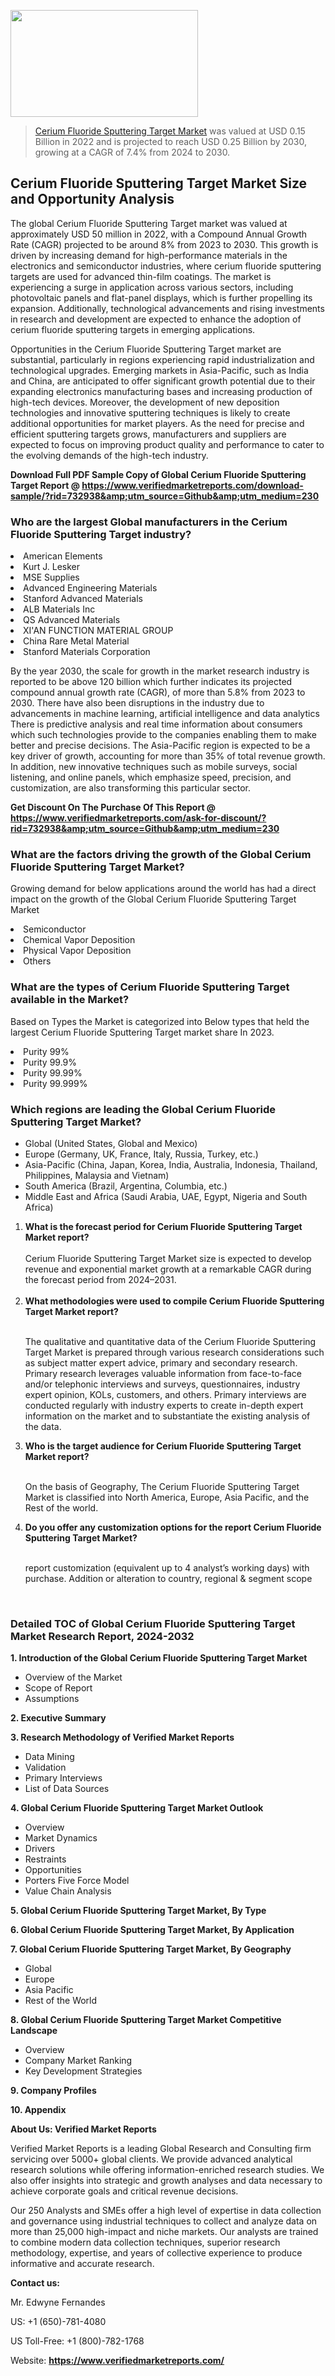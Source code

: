 <img src="https://ffe5etoiles.com/wp-content/uploads/2024/12/MST1-300x171.png" alt="" width="300" height="171" class="alignnone size-medium wp-image-20088" /><blockquote><p><p><a href="https://www.verifiedmarketreports.com/download-sample/?rid=732938&utm_source=Github&utm_medium=230" target="_blank">Cerium Fluoride Sputtering Target Market</a> was valued at USD 0.15 Billion in 2022 and is projected to reach USD 0.25 Billion by 2030, growing at a CAGR of 7.4% from 2024 to 2030.</p></blockquote><p><h2>Cerium Fluoride Sputtering Target Market Size and Opportunity Analysis</h2><p>The global Cerium Fluoride Sputtering Target market was valued at approximately USD 50 million in 2022, with a Compound Annual Growth Rate (CAGR) projected to be around 8% from 2023 to 2030. This growth is driven by increasing demand for high-performance materials in the electronics and semiconductor industries, where cerium fluoride sputtering targets are used for advanced thin-film coatings. The market is experiencing a surge in application across various sectors, including photovoltaic panels and flat-panel displays, which is further propelling its expansion. Additionally, technological advancements and rising investments in research and development are expected to enhance the adoption of cerium fluoride sputtering targets in emerging applications.</p><p>Opportunities in the Cerium Fluoride Sputtering Target market are substantial, particularly in regions experiencing rapid industrialization and technological upgrades. Emerging markets in Asia-Pacific, such as India and China, are anticipated to offer significant growth potential due to their expanding electronics manufacturing bases and increasing production of high-tech devices. Moreover, the development of new deposition technologies and innovative sputtering techniques is likely to create additional opportunities for market players. As the need for precise and efficient sputtering targets grows, manufacturers and suppliers are expected to focus on improving product quality and performance to cater to the evolving demands of the high-tech industry.</p></p><p class=""><strong>Download Full PDF Sample Copy of Global Cerium Fluoride Sputtering Target Report @ <a href="https://www.verifiedmarketreports.com/download-sample/?rid=732938&amp;utm_source=Github&amp;utm_medium=230" target="_blank">https://www.verifiedmarketreports.com/download-sample/?rid=732938&amp;utm_source=Github&amp;utm_medium=230</a></strong></p><h3 id="" class="">Who are the largest Global manufacturers in the Cerium Fluoride Sputtering Target industry?</h3><p><li>American Elements</li><li> Kurt J. Lesker</li><li> MSE Supplies</li><li> Advanced Engineering Materials</li><li> Stanford Advanced Materials</li><li> ALB Materials Inc</li><li> QS Advanced Materials</li><li> XI'AN FUNCTION MATERIAL GROUP</li><li> China Rare Metal Material</li><li> Stanford Materials Corporation</li></p><div class=""><div class="" dir="" data-message-author-role="" data-message-id="" data-message-model-slug=""><div class=""><div class=""><div class=""><div class="" dir="" data-message-author-role="" data-message-id="" data-message-model-slug=""><div class=""><div class=""><p>By the year 2030, the scale for growth in the market research industry is reported to be above 120 billion which further indicates its projected compound annual growth rate (CAGR), of more than 5.8% from 2023 to 2030. There have also been disruptions in the industry due to advancements in machine learning, artificial intelligence and data analytics There is predictive analysis and real time information about consumers which such technologies provide to the companies enabling them to make better and precise decisions. The Asia-Pacific region is expected to be a key driver of growth, accounting for more than 35% of total revenue growth. In addition, new innovative techniques such as mobile surveys, social listening, and online panels, which emphasize speed, precision, and customization, are also transforming this particular sector.</p><p><strong>Get Discount On The Purchase Of This Report @&nbsp; <a href="https://www.verifiedmarketreports.com/ask-for-discount/?rid=732938&amp;utm_source=Github&amp;utm_medium=230" target="_blank">https://www.verifiedmarketreports.com/ask-for-discount/?rid=732938&amp;utm_source=Github&amp;utm_medium=230</a></strong></p></div></div></div></div></div></div></div></div><h3 id="" class="">What are the factors driving the growth of the Global Cerium Fluoride Sputtering Target Market?</h3><p id="" class="">Growing demand for below applications around the world has had a direct impact on the growth of the Global Cerium Fluoride Sputtering Target Market</p><p id="" class=""><li>Semiconductor</li><li> Chemical Vapor Deposition</li><li> Physical Vapor Deposition</li><li> Others</li></p><h3 id="" class="">What are the types of Cerium Fluoride Sputtering Target available in the Market?</h3><p id="" class="">Based on Types the Market is categorized into Below types that held the largest Cerium Fluoride Sputtering Target market share In 2023.</p><p id="" class=""><li>Purity 99%</li><li> Purity 99.9%</li><li> Purity 99.99%</li><li> Purity 99.999%</li></p><h3 id="" class="">Which regions are leading the Global Cerium Fluoride Sputtering Target Market?</h3><ul><li>Global (United States, Global and Mexico)</li><li>Europe (Germany, UK, France, Italy, Russia, Turkey, etc.)</li><li>Asia-Pacific (China, Japan, Korea, India, Australia, Indonesia, Thailand, Philippines, Malaysia and Vietnam)</li><li>South America (Brazil, Argentina, Columbia, etc.)</li><li>Middle East and Africa (Saudi Arabia, UAE, Egypt, Nigeria and South Africa)</li></ul><p><ol><li><strong>What is the forecast period for Cerium Fluoride Sputtering Target Market report?<br /></strong><br /><span data-sheets-root="1" data-sheets-value="{&quot;1&quot;:2,&quot;2&quot;:&quot;XXXX size is expected to develop revenue and exponential market growth at a remarkable CAGR during the forecast period from 2024&ndash;2030.&quot;}" data-sheets-userformat="{&quot;2&quot;:12674,&quot;4&quot;:{&quot;1&quot;:2,&quot;2&quot;:16776960},&quot;10&quot;:2,&quot;11&quot;:0,&quot;15&quot;:&quot;Arial&quot;,&quot;16&quot;:12}">Cerium Fluoride Sputtering Target Market size is expected to develop revenue and exponential market growth at a remarkable CAGR during the forecast period from 2024&ndash;2031.</span><br /><br /></li><li><strong>What methodologies were used to compile Cerium Fluoride Sputtering Target Market report?<br /><br /></strong><p>The qualitative and quantitative data of the&nbsp;Cerium Fluoride Sputtering Target Market is prepared through various research considerations such as subject matter expert advice, primary and secondary research. Primary research leverages valuable information from face-to-face and/or telephonic interviews and surveys, questionnaires, industry expert opinion, KOLs, customers, and others. Primary interviews are conducted regularly with industry experts to create in-depth expert information on the market and to substantiate the existing analysis of the data.&nbsp;</p></li><li><strong>Who is the target audience for Cerium Fluoride Sputtering Target Market report?<br /><br /></strong><p>On the basis of Geography, The&nbsp;Cerium Fluoride Sputtering Target Market is classified into North America, Europe, Asia Pacific, and the Rest of the world.</p></li><li><strong>Do you offer any customization options for the report Cerium Fluoride Sputtering Target Market?<br /><br /></strong><p>report customization (equivalent up to 4 analyst&rsquo;s working days) with purchase. Addition or alteration to country, regional &amp; segment scope</p><p>&nbsp;</p></li></ol></p><h3 id="" class="">Detailed TOC of Global Cerium Fluoride Sputtering Target Market Research Report, 2024-2032</h3><p id="" class=""><strong>1. Introduction of the Global Cerium Fluoride Sputtering Target Market</strong></p><ul><li>Overview of the Market</li><li>Scope of Report</li><li>Assumptions</li></ul><p id="" class=""><strong>2. Executive Summary</strong></p><p id="" class=""><strong>3. Research Methodology of&nbsp;Verified Market Reports</strong></p><ul><li>Data Mining</li><li>Validation</li><li>Primary Interviews</li><li>List of Data Sources</li></ul><p id="" class=""><strong>4. Global Cerium Fluoride Sputtering Target Market Outlook</strong></p><ul><li>Overview</li><li>Market Dynamics</li><li>Drivers</li><li>Restraints</li><li>Opportunities</li><li>Porters Five Force Model</li><li>Value Chain Analysis</li></ul><p id="" class=""><strong>5. Global Cerium Fluoride Sputtering Target Market, By&nbsp;Type</strong></p><p id="" class=""><strong>6. Global Cerium Fluoride Sputtering Target Market, By Application</strong></p><p id="" class=""><strong>7. Global Cerium Fluoride Sputtering Target Market, By Geography</strong></p><ul><li>Global</li><li>Europe</li><li>Asia Pacific</li><li>Rest of the World</li></ul><p id="" class=""><strong>8. Global Cerium Fluoride Sputtering Target Market Competitive Landscape</strong></p><ul><li>Overview</li><li>Company Market Ranking</li><li>Key Development Strategies</li></ul><p id="" class=""><strong>9. Company Profiles</strong></p><p id="" class=""><strong>10. Appendix</strong></p><p id="" class=""><strong>About Us: Verified Market Reports</strong></p><p id="" class="">Verified Market Reports is a leading Global Research and Consulting firm servicing over 5000+ global clients. We provide advanced analytical research solutions while offering information-enriched research studies. We also offer insights into strategic and growth analyses and data necessary to achieve corporate goals and critical revenue decisions.</p><p id="" class="">Our 250 Analysts and SMEs offer a high level of expertise in data collection and governance using industrial techniques to collect and analyze data on more than 25,000 high-impact and niche markets. Our analysts are trained to combine modern data collection techniques, superior research methodology, expertise, and years of collective experience to produce informative and accurate research.</p><p id="" class=""><strong>Contact us:</strong></p><p id="" class="">Mr. Edwyne Fernandes</p><p id="" class="">US: +1 (650)-781-4080</p><p id="" class="">US Toll-Free: +1 (800)-782-1768</p><p id="" class="">Website: <a target="" data-test-app-aware-link=""><strong>https://www.verifiedmarketreports.com/</strong></a></p>
